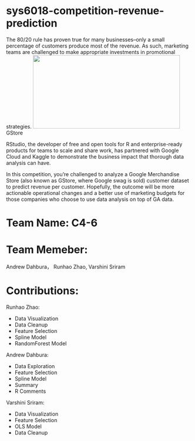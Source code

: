 # sys6018-competition-revenue-prediction
The 80/20 rule has proven true for many businesses–only a small percentage of customers produce most of the revenue. As such, marketing teams are challenged to make appropriate investments in promotional strategies.
<img height=200px width = 400px src="https://storage.googleapis.com/kaggle-media/competitions/RStudio/google_store.jpg">
GStore

RStudio, the developer of free and open tools for R and enterprise-ready products for teams to scale and share work, has partnered with Google Cloud and Kaggle to demonstrate the business impact that thorough data analysis can have.

In this competition, you’re challenged to analyze a Google Merchandise Store (also known as GStore, where Google swag is sold) customer dataset to predict revenue per customer. Hopefully, the outcome will be more actionable operational changes and a better use of marketing budgets for those companies who choose to use data analysis on top of GA data.

# Team Name: C4-6

# Team Memeber:
Andrew Dahbura， Runhao Zhao, Varshini Sriram

# Contributions:
Runhao Zhao: 
- Data Visualization
- Data Cleanup
- Feature Selection
- Spline Model
- RandomForest Model

Andrew Dahbura:
- Data Exploration
- Feature Selection
- Spline Model
- Summary
- R Comments

Varshini Sriram:
- Data Visualization
- Feature Selection
- OLS Model
- Data Cleanup

